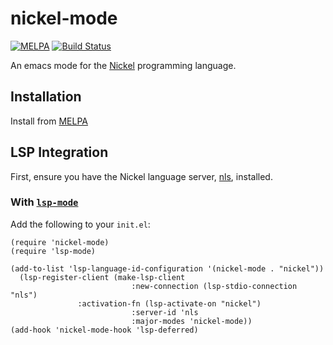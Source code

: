 # nickel-mode

[![MELPA](https://melpa.org/packages/nickel-mode-badge.svg)](https://melpa.org/#/nickel-mode)
[![Build Status](https://github.com/nickel-lang/nickel-mode/actions/workflows/check.yaml/badge.svg)](https://github.com/nickel-lang/nickel-mode/actions/workflows/check.yaml/badge.svg)

An emacs mode for the [Nickel](https://github.com/tweag/nickel) programming language.

## Installation
Install from [MELPA](https://melpa.org/#/nickel-mode)

## LSP Integration
First, ensure you have the Nickel language server, [nls](https://github.com/tweag/nickel/tree/master/lsp), installed.

### With [`lsp-mode`](https://github.com/emacs-lsp/lsp-mode)
Add the following to your `init.el`:

```emacs-lisp
(require 'nickel-mode)
(require 'lsp-mode)

(add-to-list 'lsp-language-id-configuration '(nickel-mode . "nickel"))
  (lsp-register-client (make-lsp-client
                           :new-connection (lsp-stdio-connection "nls")
			   :activation-fn (lsp-activate-on "nickel")
                           :server-id 'nls
                           :major-modes 'nickel-mode))
(add-hook 'nickel-mode-hook 'lsp-deferred)
```
